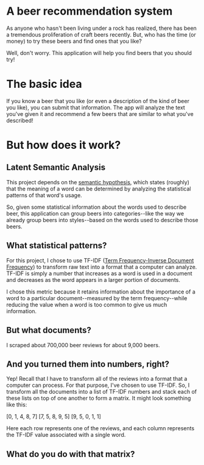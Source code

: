 # A beer recommendation system

As anyone who hasn't been living under a rock has realized, there has been a
tremendous proliferation of craft beers recently. But, who has the time (or
money) to try these beers and find ones that you like?

Well, don't worry. This application will help you find beers that you should try!

# The basic idea

If you know a beer that you like (or even a description of the kind of beer you like),
you can submit that information. The app will analyze the text you've given it and
recommend a few beers that are similar to what you've described!

# But how does it work?

## Latent Semantic Analysis

This project depends on the [semantic hypothesis](https://en.wikipedia.org/wiki/Distributional_semantics),
which states (roughly) that the meaning of a word can be determined by analyzing the statistical
patterns of that word's usage.

So, given some statistical information about the words used to describe beer, this application
can group beers into categories--like the way we already group beers into styles--based on the words
used to describe those beers.

## What statistical patterns?

For this project, I chose to use TF-IDF
([Term Frequency-Inverse Document Frequency](https://en.wikipedia.org/wiki/Tf%E2%80%93idf))
to transform raw text into a format that a computer can analyze. TF-IDF is simply a number
that increases as a word is used in a document and decreases as the word appears in a larger portion of documents.

I chose this metric because it retains information about the importance of a word to a particular document--measured
by the term frequency--while reducing the value when a word is too common to give us much information.

## But what documents?

I scraped about 700,000 beer reviews for about 9,000 beers.

## And you turned them into numbers, right?

Yep! Recall that I have to transform all of the reviews into a format that a computer can process. For that purpose,
I've chosen to use TF-IDF. So, I transform all the documents into a list of TF-IDF numbers and stack each of these
lists on top of one another to form a matrix. It might look something like this:

[0, 1, 4, 8, 7]
[7, 5, 8, 9, 5]
[9, 5, 0, 1, 1]

Here each row represents one of the reviews, and each column represents the TF-IDF value associated with a single word.

## What do you do with that matrix?
